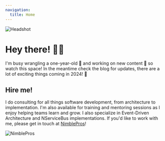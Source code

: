 ```yaml
---
navigation:
  title: Home
---
```


![Headshot](/headshot.png)

# Hey there! 🙋‍♂️

I'm busy wrangling a one-year-old 🍼 and working on new content 📝 so watch this space! In the meantime check the blog for updates, there are a lot of exciting things coming in 2024! 🎉

## Hire me! 

I do consulting for all things software development, from architecture to implementation. I'm also available for training and mentoring sessions as I enjoy helping teams learn and grow. I also specialize in Event-Driven Architecture and NServiceBus implementations. If you'd like to work with me, please get in touch at [NimblePros](https://nimblepros.com/)!

![NimblePros](https://blog.nimblepros.com/static/NimblePros2Logo-be36e79f605663b8db9242031cbb2f44.jpg)
```